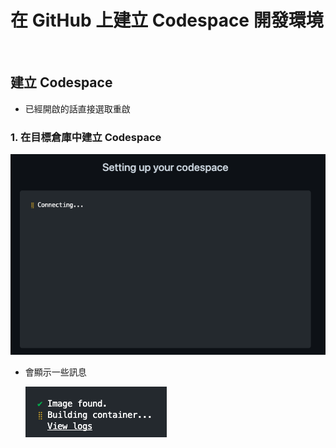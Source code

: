 # 在 GitHub 上建立 Codespace 開發環境



</br>

## 建立 Codespace

- 已經開啟的話直接選取重啟

### 1. 在目標倉庫中建立 Codespace

  ![](images/img_01.png)

- 會顯示一些訊息

  ![](images/img_02.png)

</br>
